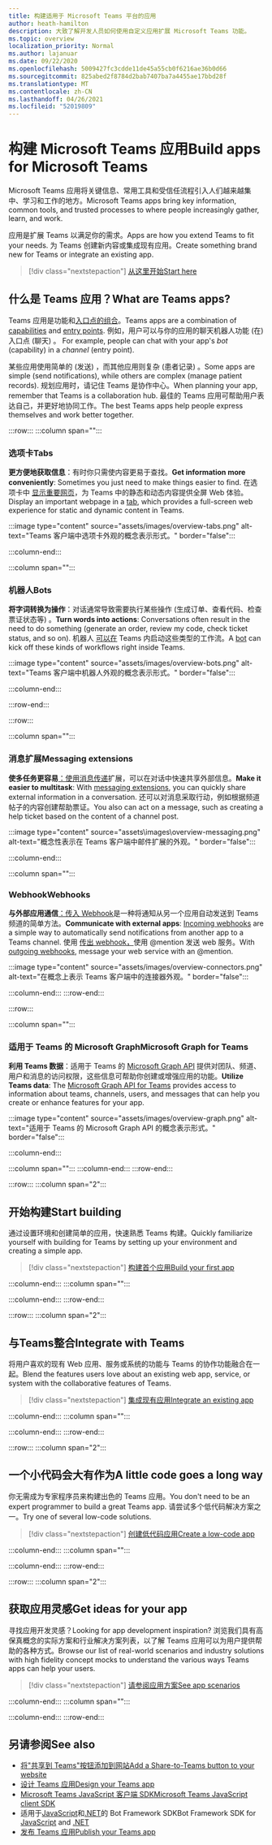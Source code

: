 ```yaml
---
title: 构建适用于 Microsoft Teams 平台的应用
author: heath-hamilton
description: 大致了解开发人员如何使用自定义应用扩展 Microsoft Teams 功能。
ms.topic: overview
localization_priority: Normal
ms.author: lajanuar
ms.date: 09/22/2020
ms.openlocfilehash: 5009427fc3cdde11de45a55cb0f6216ae36b0d66
ms.sourcegitcommit: 825abed2f8784d2bab7407ba7a4455ae17bbd28f
ms.translationtype: MT
ms.contentlocale: zh-CN
ms.lasthandoff: 04/26/2021
ms.locfileid: "52019809"
---
```

# <a name="build-apps-for-microsoft-teams"></a><span data-ttu-id="2d05f-103">构建 Microsoft Teams 应用</span><span class="sxs-lookup"><span data-stu-id="2d05f-103">Build apps for Microsoft Teams</span></span>

<span data-ttu-id="2d05f-104">Microsoft Teams 应用将关键信息、常用工具和受信任流程引入人们越来越集中、学习和工作的地方。</span><span class="sxs-lookup"><span data-stu-id="2d05f-104">Microsoft Teams apps bring key information, common tools, and trusted processes to where people increasingly gather, learn, and work.</span></span>

<span data-ttu-id="2d05f-105">应用是扩展 Teams 以满足你的需求。</span><span class="sxs-lookup"><span data-stu-id="2d05f-105">Apps are how you extend Teams to fit your needs.</span></span> <span data-ttu-id="2d05f-106">为 Teams 创建新内容或集成现有应用。</span><span class="sxs-lookup"><span data-stu-id="2d05f-106">Create something brand new for Teams or integrate an existing app.</span></span>

> [!div class="nextstepaction"]
> [<span data-ttu-id="2d05f-107">从这里开始</span><span class="sxs-lookup"><span data-stu-id="2d05f-107">Start here</span></span>](build-your-first-app/build-first-app-overview.md)

## <a name="what-are-teams-apps"></a><span data-ttu-id="2d05f-108">什么是 Teams 应用？</span><span class="sxs-lookup"><span data-stu-id="2d05f-108">What are Teams apps?</span></span>

<span data-ttu-id="2d05f-109">Teams 应用是功能和[入口点](concepts/capabilities-overview.md)[的组合](concepts/extensibility-points.md)。</span><span class="sxs-lookup"><span data-stu-id="2d05f-109">Teams apps are a combination of [capabilities](concepts/capabilities-overview.md) and [entry points](concepts/extensibility-points.md).</span></span> <span data-ttu-id="2d05f-110">例如，用户可以与你的应用的聊天机器人功能 (在) 入口点 (聊天) 。 </span><span class="sxs-lookup"><span data-stu-id="2d05f-110">For example, people can chat with your app's *bot* (capability) in a *channel* (entry point).</span></span>

<span data-ttu-id="2d05f-111">某些应用使用简单的 (发送) ，而其他应用则复杂 (患者记录) 。</span><span class="sxs-lookup"><span data-stu-id="2d05f-111">Some apps are simple (send notifications), while others are complex (manage patient records).</span></span> <span data-ttu-id="2d05f-112">规划应用时，请记住 Teams 是协作中心。</span><span class="sxs-lookup"><span data-stu-id="2d05f-112">When planning your app, remember that Teams is a collaboration hub.</span></span> <span data-ttu-id="2d05f-113">最佳的 Teams 应用可帮助用户表达自己，并更好地协同工作。</span><span class="sxs-lookup"><span data-stu-id="2d05f-113">The best Teams apps help people express themselves and work better together.</span></span>

:::row:::
   :::column span="":::

### <a name="tabs"></a><span data-ttu-id="2d05f-114">选项卡</span><span class="sxs-lookup"><span data-stu-id="2d05f-114">Tabs</span></span>

<span data-ttu-id="2d05f-115">**更方便地获取信息**：有时你只需使内容更易于查找。</span><span class="sxs-lookup"><span data-stu-id="2d05f-115">**Get information more conveniently**: Sometimes you just need to make things easier to find.</span></span> <span data-ttu-id="2d05f-116">在选项卡中 [显示重要网页](tabs/what-are-tabs.md)，为 Teams 中的静态和动态内容提供全屏 Web 体验。</span><span class="sxs-lookup"><span data-stu-id="2d05f-116">Display an important webpage in a [tab](tabs/what-are-tabs.md), which provides a full-screen web experience for static and dynamic content in Teams.</span></span>

:::image type="content" source="assets/images/overview-tabs.png" alt-text="Teams 客户端中选项卡外观的概念表示形式。" border="false":::

   :::column-end:::

   :::column span="":::

### <a name="bots"></a><span data-ttu-id="2d05f-118">机器人</span><span class="sxs-lookup"><span data-stu-id="2d05f-118">Bots</span></span>

<span data-ttu-id="2d05f-119">**将字词转换为操作**：对话通常导致需要执行某些操作 (生成订单、查看代码、检查票证状态等) 。</span><span class="sxs-lookup"><span data-stu-id="2d05f-119">**Turn words into actions**: Conversations often result in the need to do something (generate an order, review my code, check ticket status, and so on).</span></span> <span data-ttu-id="2d05f-120">机器人 [可以在](bots/what-are-bots.md) Teams 内启动这些类型的工作流。</span><span class="sxs-lookup"><span data-stu-id="2d05f-120">A [bot](bots/what-are-bots.md) can kick off these kinds of workflows right inside Teams.</span></span>

:::image type="content" source="assets/images/overview-bots.png" alt-text="Teams 客户端中机器人外观的概念表示形式。" border="false":::

   :::column-end:::

:::row-end:::

:::row:::

   :::column span="":::

### <a name="messaging-extensions"></a><span data-ttu-id="2d05f-122">消息扩展</span><span class="sxs-lookup"><span data-stu-id="2d05f-122">Messaging extensions</span></span>

<span data-ttu-id="2d05f-123">**使多任务更容易**[：使用消息传递](messaging-extensions/what-are-messaging-extensions.md)扩展，可以在对话中快速共享外部信息。</span><span class="sxs-lookup"><span data-stu-id="2d05f-123">**Make it easier to multitask**: With [messaging extensions](messaging-extensions/what-are-messaging-extensions.md), you can quickly share external information in a conversation.</span></span> <span data-ttu-id="2d05f-124">还可以对消息采取行动，例如根据频道帖子的内容创建帮助票证。</span><span class="sxs-lookup"><span data-stu-id="2d05f-124">You also can act on a message, such as creating a help ticket based on the content of a channel post.</span></span>

:::image type="content" source="assets\images\overview-messaging.png" alt-text="概念性表示在 Teams 客户端中邮件扩展的外观。" border="false":::

   :::column-end:::

   :::column span="":::

### <a name="webhooks"></a><span data-ttu-id="2d05f-126">Webhook</span><span class="sxs-lookup"><span data-stu-id="2d05f-126">Webhooks</span></span>

<span data-ttu-id="2d05f-127">**与外部应用通信**[：传入 Webhook](webhooks-and-connectors/what-are-webhooks-and-connectors.md#incoming-webhooks)是一种将通知从另一个应用自动发送到 Teams 频道的简单方法。</span><span class="sxs-lookup"><span data-stu-id="2d05f-127">**Communicate with external apps**: [Incoming webhooks](webhooks-and-connectors/what-are-webhooks-and-connectors.md#incoming-webhooks) are a simple way to automatically send notifications from another app to a Teams channel.</span></span> <span data-ttu-id="2d05f-128">使用 [传出 webhook，](webhooks-and-connectors/what-are-webhooks-and-connectors.md#outgoing-webhooks)使用 @mention 发送 web 服务。</span><span class="sxs-lookup"><span data-stu-id="2d05f-128">With [outgoing webhooks](webhooks-and-connectors/what-are-webhooks-and-connectors.md#outgoing-webhooks), message your web service with an @mention.</span></span>

:::image type="content" source="assets/images/overview-connectors.png" alt-text="在概念上表示 Teams 客户端中的连接器外观。" border="false":::

   :::column-end:::
:::row-end:::

:::row:::

   :::column span="":::

### <a name="microsoft-graph-for-teams"></a><span data-ttu-id="2d05f-130">适用于 Teams 的 Microsoft Graph</span><span class="sxs-lookup"><span data-stu-id="2d05f-130">Microsoft Graph for Teams</span></span>

<span data-ttu-id="2d05f-131">**利用 Teams 数据**：适用于 Teams 的 [Microsoft Graph API](https://docs.microsoft.com/graph/teams-concept-overview) 提供对团队、频道、用户和消息的访问权限，这些信息可帮助你创建或增强应用的功能。</span><span class="sxs-lookup"><span data-stu-id="2d05f-131">**Utilize Teams data**: The [Microsoft Graph API for Teams](https://docs.microsoft.com/graph/teams-concept-overview) provides access to information about teams, channels, users, and messages that can help you create or enhance features for your app.</span></span>

:::image type="content" source="assets/images/overview-graph.png" alt-text="适用于 Teams 的 Microsoft Graph API 的概念表示形式。" border="false":::

   :::column-end:::

   :::column span="":::
   :::column-end:::
:::row-end:::

:::row:::
   :::column span="2":::

## <a name="start-building"></a><span data-ttu-id="2d05f-133">开始构建</span><span class="sxs-lookup"><span data-stu-id="2d05f-133">Start building</span></span>

<span data-ttu-id="2d05f-134">通过设置环境和创建简单的应用，快速熟悉 Teams 构建。</span><span class="sxs-lookup"><span data-stu-id="2d05f-134">Quickly familiarize yourself with building for Teams by setting up your environment and creating a simple app.</span></span>

> [!div class="nextstepaction"]
> [<span data-ttu-id="2d05f-135">构建首个应用</span><span class="sxs-lookup"><span data-stu-id="2d05f-135">Build your first app</span></span>](build-your-first-app/build-first-app-overview.md)

   :::column-end:::
   :::column span="":::

   :::column-end:::
:::row-end:::

:::row:::
   :::column span="2":::

## <a name="integrate-with-teams"></a><span data-ttu-id="2d05f-136">与Teams整合</span><span class="sxs-lookup"><span data-stu-id="2d05f-136">Integrate with Teams</span></span>

<span data-ttu-id="2d05f-137">将用户喜欢的现有 Web 应用、服务或系统的功能与 Teams 的协作功能融合在一起。</span><span class="sxs-lookup"><span data-stu-id="2d05f-137">Blend the features users love about an existing web app, service, or system with the collaborative features of Teams.</span></span>

> [!div class="nextstepaction"]
> [<span data-ttu-id="2d05f-138">集成现有应用</span><span class="sxs-lookup"><span data-stu-id="2d05f-138">Integrate an existing app</span></span>](samples/integrating-web-apps.md)

   :::column-end:::
   :::column span="":::

   :::column-end:::
:::row-end:::

:::row:::
   :::column span="2":::

## <a name="a-little-code-goes-a-long-way"></a><span data-ttu-id="2d05f-139">一个小代码会大有作为</span><span class="sxs-lookup"><span data-stu-id="2d05f-139">A little code goes a long way</span></span>

<span data-ttu-id="2d05f-140">你无需成为专家程序员来构建出色的 Teams 应用。</span><span class="sxs-lookup"><span data-stu-id="2d05f-140">You don't need to be an expert programmer to build a great Teams app.</span></span> <span data-ttu-id="2d05f-141">请尝试多个低代码解决方案之一。</span><span class="sxs-lookup"><span data-stu-id="2d05f-141">Try one of several low-code solutions.</span></span>

> [!div class="nextstepaction"]
> [<span data-ttu-id="2d05f-142">创建低代码应用</span><span class="sxs-lookup"><span data-stu-id="2d05f-142">Create a low-code app</span></span>](samples/teams-low-code-solutions.md)

   :::column-end:::
   :::column span="":::

   :::column-end:::
:::row-end:::

:::row:::
   :::column span="2":::

## <a name="get-ideas-for-your-app"></a><span data-ttu-id="2d05f-143">获取应用灵感</span><span class="sxs-lookup"><span data-stu-id="2d05f-143">Get ideas for your app</span></span>

<span data-ttu-id="2d05f-144">寻找应用开发灵感？</span><span class="sxs-lookup"><span data-stu-id="2d05f-144">Looking for app development inspiration?</span></span> <span data-ttu-id="2d05f-145">浏览我们具有高保真概念的实际方案和行业解决方案列表，以了解 Teams 应用可以为用户提供帮助的各种方式。</span><span class="sxs-lookup"><span data-stu-id="2d05f-145">Browse our list of real-world scenarios and industry solutions with high fidelity concept mocks to understand the various ways Teams apps can help your users.</span></span>

> [!div class="nextstepaction"]
> [<span data-ttu-id="2d05f-146">请参阅应用方案</span><span class="sxs-lookup"><span data-stu-id="2d05f-146">See app scenarios</span></span>](https://adoption.microsoft.com/extensibility-look-book/scenarios/)

   :::column-end:::
   :::column span="":::

   :::column-end:::
:::row-end:::

## <a name="see-also"></a><span data-ttu-id="2d05f-147">另请参阅</span><span class="sxs-lookup"><span data-stu-id="2d05f-147">See also</span></span>

* [<span data-ttu-id="2d05f-148">将"共享到 Teams"按钮添加到网站</span><span class="sxs-lookup"><span data-stu-id="2d05f-148">Add a Share-to-Teams button to your website</span></span>](concepts/build-and-test/share-to-teams.md)
* [<span data-ttu-id="2d05f-149">设计 Teams 应用</span><span class="sxs-lookup"><span data-stu-id="2d05f-149">Design your Teams app</span></span>](concepts/design/design-teams-app-overview.md)
* [<span data-ttu-id="2d05f-150">Microsoft Teams JavaScript 客户端 SDK</span><span class="sxs-lookup"><span data-stu-id="2d05f-150">Microsoft Teams JavaScript client SDK</span></span>](https://docs.microsoft.com/javascript/api/@microsoft/teams-js/?view=msteams-client-js-latest&preserve-view=true)
* <span data-ttu-id="2d05f-151">适用于[JavaScript](https://github.com/Microsoft/botbuilder-js)和[.NET](https://github.com/Microsoft/botbuilder-dotnet/)的 Bot Framework SDK</span><span class="sxs-lookup"><span data-stu-id="2d05f-151">Bot Framework SDK for [JavaScript](https://github.com/Microsoft/botbuilder-js) and [.NET](https://github.com/Microsoft/botbuilder-dotnet/)</span></span>
* [<span data-ttu-id="2d05f-152">发布 Teams 应用</span><span class="sxs-lookup"><span data-stu-id="2d05f-152">Publish your Teams app</span></span>](concepts/deploy-and-publish/overview.md)
